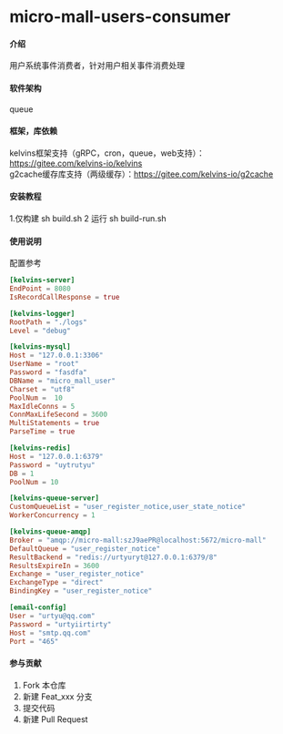 # micro-mall-users-consumer

#### 介绍
用户系统事件消费者，针对用户相关事件消费处理

#### 软件架构
queue

#### 框架，库依赖
kelvins框架支持（gRPC，cron，queue，web支持）：https://gitee.com/kelvins-io/kelvins   
g2cache缓存库支持（两级缓存）：https://gitee.com/kelvins-io/g2cache   

#### 安装教程

1.仅构建  sh build.sh
2 运行  sh build-run.sh

#### 使用说明
配置参考
```toml
[kelvins-server]
EndPoint = 8080
IsRecordCallResponse = true

[kelvins-logger]
RootPath = "./logs"
Level = "debug"

[kelvins-mysql]
Host = "127.0.0.1:3306"
UserName = "root"
Password = "fasdfa"
DBName = "micro_mall_user"
Charset = "utf8"
PoolNum =  10
MaxIdleConns = 5
ConnMaxLifeSecond = 3600
MultiStatements = true
ParseTime = true

[kelvins-redis]
Host = "127.0.0.1:6379"
Password = "uytrutyu"
DB = 1
PoolNum = 10

[kelvins-queue-server]
CustomQueueList = "user_register_notice,user_state_notice"
WorkerConcurrency = 1

[kelvins-queue-amqp]
Broker = "amqp://micro-mall:szJ9aePR@localhost:5672/micro-mall"
DefaultQueue = "user_register_notice"
ResultBackend = "redis://urtyuryt@127.0.0.1:6379/8"
ResultsExpireIn = 3600
Exchange = "user_register_notice"
ExchangeType = "direct"
BindingKey = "user_register_notice"

[email-config]
User = "urtyu@qq.com"
Password = "urtyiirtirty"
Host = "smtp.qq.com"
Port = "465"
```

#### 参与贡献

1.  Fork 本仓库
2.  新建 Feat_xxx 分支
3.  提交代码
4.  新建 Pull Request
